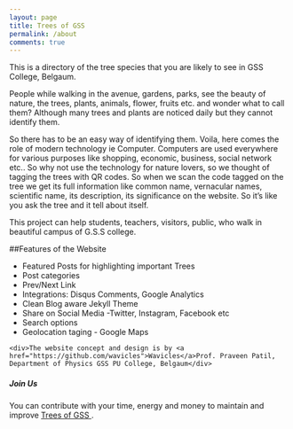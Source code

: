 ```yaml
---
layout: page
title: Trees of GSS
permalink: /about
comments: true
---
```


<div class="row justify-content-between">
<div class="col-md-8 pr-5">

<p>This is a directory of the tree species that you are likely to see in GSS College, Belgaum.</p>

<p>People while walking in the avenue, gardens, parks,  see the beauty of nature, the trees, plants, animals, flower, fruits etc. and wonder what to call them?
Although many trees and plants are noticed daily but they cannot identify them.</p>
		
		
So there has to be an easy way of identifying them. Voila, here comes the role of modern technology ie Computer. 
Computers are used everywhere for various purposes like shopping, economic, business, social network etc.. So why not use the technology for nature lovers, so we thought of tagging the trees with QR codes. So when we scan the code tagged on the tree we get its full information like common name, vernacular names, scientific name, its description, its significance on the website.
So it’s like you ask the tree and it tell about itself.  

This project can help students, teachers, visitors, public, who walk in beautiful campus of G.S.S college.  


##Features of the Website
	<ul>
		<li>Featured Posts for highlighting important Trees</li>
	<li>Post categories</li>
	<li>Prev/Next Link</li>
	<li>Integrations: Disqus Comments, Google Analytics</li>
	<li>Clean Blog aware Jekyll Theme</li>
	<li>Share on Social Media -Twitter, Instagram, Facebook etc</li>
	<li>Search options</li>
	<li>Geolocation taging - Google Maps</li>
	</ul>
	
	<div>The website concept and design is by <a href="https://github.com/wavicles">Wavicles</a>Prof. Praveen Patil, Department of Physics GSS PU College, Belgaum</div>

</div>

<div class="col-md-4">

<div class="sticky-top sticky-top-80">
<h5>Join Us </h5>

<p>You can contribute with your time, energy and money to maintain and improve <a target="_blank" href="https://github.com/treesofgss/treesofgss.github.io">Trees of GSS <i class="fab fa-github"></i></a>.</p>
<!--
<a target="_blank" href="https://www.wowthemes.net/donate/" class="btn btn-danger">Buy me a coffee</a> <a target="_blank" href="https://bootstrapstarter.com/bootstrap-templates/template-mediumish-bootstrap-jekyll/" class="btn btn-warning">Documentation</a>
-->
</div>
</div>
</div>

